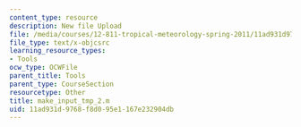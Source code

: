 ```yaml
---
content_type: resource
description: New file Upload
file: /media/courses/12-811-tropical-meteorology-spring-2011/11ad931d9768f8d095e1167e232904db_make_input_tmp_2.m
file_type: text/x-objcsrc
learning_resource_types:
- Tools
ocw_type: OCWFile
parent_title: Tools
parent_type: CourseSection
resourcetype: Other
title: make_input_tmp_2.m
uid: 11ad931d-9768-f8d0-95e1-167e232904db
---
```

